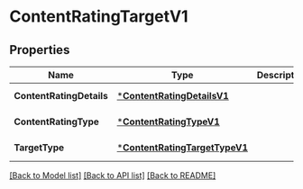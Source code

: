# ContentRatingTargetV1

## Properties
Name | Type | Description | Notes
------------ | ------------- | ------------- | -------------
**ContentRatingDetails** | [***ContentRatingDetailsV1**](ContentRatingDetailsV1.md) |  | [default to null]
**ContentRatingType** | [***ContentRatingTypeV1**](ContentRatingTypeV1.md) |  | [default to null]
**TargetType** | [***ContentRatingTargetTypeV1**](ContentRatingTargetTypeV1.md) |  | [default to null]

[[Back to Model list]](../README.md#documentation-for-models) [[Back to API list]](../README.md#documentation-for-api-endpoints) [[Back to README]](../README.md)

